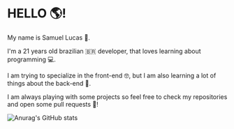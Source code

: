 # HELLO 🌎!

My name is Samuel Lucas 👋.

I'm a 21 years old brazilian 🇧🇷 developer, that loves learning about programming 💻.

I am trying to specialize in the front-end 🤓, but I am also learning a lot of things about the back-end 😬.

I am always playing with some projects so feel free to check my repositories and open some pull requests 🙏!


![Anurag's GitHub stats](https://github-readme-stats.vercel.app/api?username=samuellucas21504&show_icons=true&theme=radical)
